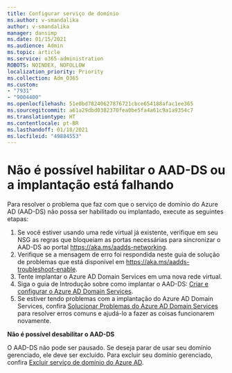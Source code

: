 ```yaml
---
title: Configurar serviço de domínio
ms.author: v-smandalika
author: v-smandalika
manager: dansimp
ms.date: 01/15/2021
ms.audience: Admin
ms.topic: article
ms.service: o365-administration
ROBOTS: NOINDEX, NOFOLLOW
localization_priority: Priority
ms.collection: Adm_O365
ms.custom:
- "7931"
- "9004400"
ms.openlocfilehash: 51e0bd78240627876721cbce654188afac1ee365
ms.sourcegitcommit: a61a29dbd0382370fea0be5fa4a61c9a1a9354c7
ms.translationtype: HT
ms.contentlocale: pt-BR
ms.lasthandoff: 01/18/2021
ms.locfileid: "49884553"
---
```

# <a name="unable-to-enable-aad-ds-or-deployment-is-failing"></a>Não é possível habilitar o AAD-DS ou a implantação está falhando

Para resolver o problema que faz com que o serviço de domínio do Azure AD (AAD-DS) não possa ser habilitado ou implantado, execute as seguintes etapas:

1. Se você estiver usando uma rede virtual já existente, verifique em seu NSG as regras que bloqueiam as portas necessárias para sincronizar o AAD-DS ao portal https://aka.ms/aadds-networking.
2. Verifique se a mensagem de erro foi respondida neste guia de solução de problemas que está disponível em https://aka.ms/aadds-troubleshoot-enable.
3. Tente implantar o Azure AD Domain Services em uma nova rede virtual.
4. Siga o guia de Introdução sobre como implantar o AAD-DS: [Criar e configurar o Azure AD Domain Services](https://docs.microsoft.com/azure/active-directory-domain-services/tutorial-create-instance).
5. Se estiver tendo problemas com a implantação do Azure AD Domain Services, confira [Solucionar Problemas do Azure AD Domain Services](https://docs.microsoft.com/azure/active-directory-domain-services/troubleshoot) para resolver erros comuns e ajudá-lo a fazer as coisas funcionarem novamente. 

**Não é possível desabilitar o AAD-DS**

O AAD-DS não pode ser pausado. Se deseja parar de usar seu domínio gerenciado, ele deve ser excluído.
Para excluir seu domínio gerenciado, confira [Excluir serviço de domínio do Azure AD](https://docs.microsoft.com/azure/active-directory-domain-services/delete-aadds).



